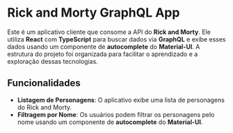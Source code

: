 # Rick and Morty GraphQL App

Este é um aplicativo cliente que consome a API do **Rick and Morty**. Ele utiliza **React** com **TypeScript** para buscar dados via **GraphQL** e exibe esses dados usando um componente de **autocomplete** do **Material-UI**. A estrutura do projeto foi organizada para facilitar o aprendizado e a exploração dessas tecnologias.

## Funcionalidades

- **Listagem de Personagens**: O aplicativo exibe uma lista de personagens do Rick and Morty.
- **Filtragem por Nome**: Os usuários podem filtrar os personagens pelo nome usando um componente de **autocomplete** do **Material-UI**.

